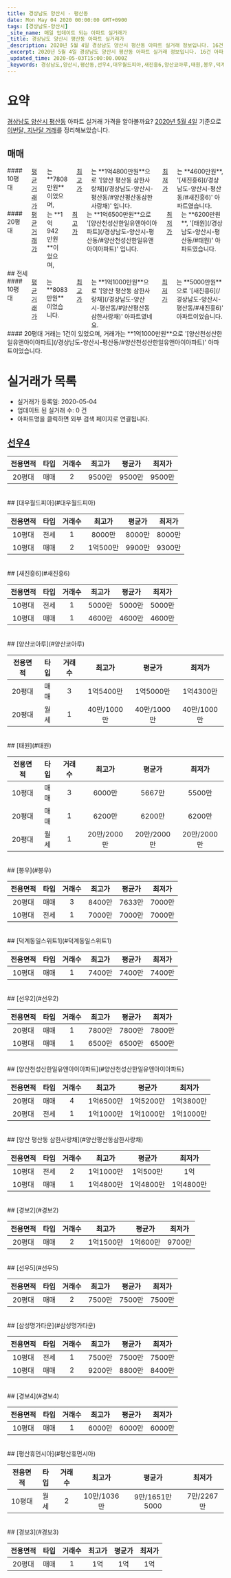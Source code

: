 ```yaml
---
title: 경상남도 양산시 - 평산동
date: Mon May 04 2020 00:00:00 GMT+0900
tags: [경상남도-양산시]
_site_name: 매일 업데이트 되는 아파트 실거래가
_title: 경상남도 양산시 평산동 아파트 실거래가
_description: 2020년 5월 4일 경상남도 양산시 평산동 아파트 실거래 정보입니다. 16건 아파트 정보가 있습니다.
_excerpt: 2020년 5월 4일 경상남도 양산시 평산동 아파트 실거래 정보입니다. 16건 아파트 정보가 있습니다.
_updated_time: 2020-05-03T15:00:00.000Z
_keywords: 경상남도,양산시,평산동,선우4,대우월드피아,새진흥6,양산코아루,태원,봉우,덕계동일스위트1,선우2,양산천성산한일유앤아이아파트,양산 평산동 삼한사랑채,경보2,선우5,삼성명가타운,경보4,평산휴먼시아,경보3
---
```





# 요약
<ins>경상남도 양산시 평산동</ins> 아파트 실거래 가격을 알아볼까요? <ins>2020년 5월 4일</ins> 기준으로 <ins>이번달, 지난달 거래</ins>를 정리해보았습니다.

## 매매
<div class="container">
<div class="six columns" markdown="1">
#### 10평대
<ins>평균 거래가</ins>는 **7808만원**이었으며, <ins>최고가</ins>는 **1억4800만원**으로 '[양산 평산동 삼한사랑채](/경상남도-양산시-평산동/#양산평산동삼한사랑채)' 입니다. <ins>최저가</ins>는 **4600만원**, '[새진흥6](/경상남도-양산시-평산동/#새진흥6)' 아파트였습니다.
</div>
<div class="six columns" markdown="1">
#### 20평대
<ins>평균 거래가</ins>는 **1억942만원**이었으며, <ins>최고가</ins>는 **1억6500만원**으로 '[양산천성산한일유앤아이아파트](/경상남도-양산시-평산동/#양산천성산한일유앤아이아파트)' 입니다. <ins>최저가</ins>는 **6200만원**, '[태원](/경상남도-양산시-평산동/#태원)' 아파트였습니다.
</div>
</div>
## 전세
<div class="container">
<div class="six columns" markdown="1">
#### 10평대
<ins>평균 거래가</ins>는 **8083만원**이었습니다. <ins>최고가</ins>는 **1억1000만원**으로 '[양산 평산동 삼한사랑채](/경상남도-양산시-평산동/#양산평산동삼한사랑채)' 아파트였네요. <ins>최저가</ins>는 **5000만원**으로 '[새진흥6](/경상남도-양산시-평산동/#새진흥6)' 아파트이었습니다.
</div>
<div class="six columns" markdown="1">
#### 20평대
거래는 1건이 있었으며, 거래가는 **1억1000만원**으로 '[양산천성산한일유앤아이아파트](/경상남도-양산시-평산동/#양산천성산한일유앤아이아파트)' 아파트이었습니다.
</div>
</div>



# 실거래가 목록
- 실거래가 등록일: 2020-05-04
- 업데이트 된 실거래 수: 0 건
- 아파트명을 클릭하면 외부 검색 페이지로 연결됩니다.

## [선우4](#선우4)

|전용면적|타입|거래수|최고가|평균가|최저가|
|:---:|:---:|:---:|:---:|:---:|:---:|
|20평대|<span class="deal-type-1">매매</span>|2|9500만|9500만|9500만|

<br/>
## [대우월드피아](#대우월드피아)

|전용면적|타입|거래수|최고가|평균가|최저가|
|:---:|:---:|:---:|:---:|:---:|:---:|
|10평대|<span class="deal-type-2">전세</span>|1|8000만|8000만|8000만|
|10평대|<span class="deal-type-1">매매</span>|2|1억500만|9900만|9300만|

<br/>
## [새진흥6](#새진흥6)

|전용면적|타입|거래수|최고가|평균가|최저가|
|:---:|:---:|:---:|:---:|:---:|:---:|
|10평대|<span class="deal-type-2">전세</span>|1|5000만|5000만|5000만|
|10평대|<span class="deal-type-1">매매</span>|1|4600만|4600만|4600만|

<br/>
## [양산코아루](#양산코아루)

|전용면적|타입|거래수|최고가|평균가|최저가|
|:---:|:---:|:---:|:---:|:---:|:---:|
|20평대|<span class="deal-type-1">매매</span>|3|1억5400만|1억5000만|1억4300만|
|20평대|<span class="deal-type-3">월세</span>|1|40만/1000만|40만/1000만|40만/1000만|

<br/>
## [태원](#태원)

|전용면적|타입|거래수|최고가|평균가|최저가|
|:---:|:---:|:---:|:---:|:---:|:---:|
|10평대|<span class="deal-type-1">매매</span>|3|6000만|5667만|5500만|
|20평대|<span class="deal-type-1">매매</span>|1|6200만|6200만|6200만|
|20평대|<span class="deal-type-3">월세</span>|1|20만/2000만|20만/2000만|20만/2000만|

<br/>
## [봉우](#봉우)

|전용면적|타입|거래수|최고가|평균가|최저가|
|:---:|:---:|:---:|:---:|:---:|:---:|
|20평대|<span class="deal-type-1">매매</span>|3|8400만|7633만|7000만|
|10평대|<span class="deal-type-2">전세</span>|1|7000만|7000만|7000만|

<br/>
## [덕계동일스위트1](#덕계동일스위트1)

|전용면적|타입|거래수|최고가|평균가|최저가|
|:---:|:---:|:---:|:---:|:---:|:---:|
|10평대|<span class="deal-type-1">매매</span>|1|7400만|7400만|7400만|

<br/>
## [선우2](#선우2)

|전용면적|타입|거래수|최고가|평균가|최저가|
|:---:|:---:|:---:|:---:|:---:|:---:|
|20평대|<span class="deal-type-1">매매</span>|1|7800만|7800만|7800만|
|10평대|<span class="deal-type-1">매매</span>|1|6500만|6500만|6500만|

<br/>
## [양산천성산한일유앤아이아파트](#양산천성산한일유앤아이아파트)

|전용면적|타입|거래수|최고가|평균가|최저가|
|:---:|:---:|:---:|:---:|:---:|:---:|
|20평대|<span class="deal-type-1">매매</span>|4|1억6500만|1억5200만|1억3800만|
|20평대|<span class="deal-type-2">전세</span>|1|1억1000만|1억1000만|1억1000만|

<br/>
## [양산 평산동 삼한사랑채](#양산평산동삼한사랑채)

|전용면적|타입|거래수|최고가|평균가|최저가|
|:---:|:---:|:---:|:---:|:---:|:---:|
|10평대|<span class="deal-type-2">전세</span>|2|1억1000만|1억500만|1억|
|10평대|<span class="deal-type-1">매매</span>|1|1억4800만|1억4800만|1억4800만|

<br/>
## [경보2](#경보2)

|전용면적|타입|거래수|최고가|평균가|최저가|
|:---:|:---:|:---:|:---:|:---:|:---:|
|20평대|<span class="deal-type-1">매매</span>|2|1억1500만|1억600만|9700만|

<br/>
## [선우5](#선우5)

|전용면적|타입|거래수|최고가|평균가|최저가|
|:---:|:---:|:---:|:---:|:---:|:---:|
|20평대|<span class="deal-type-1">매매</span>|2|7500만|7500만|7500만|

<br/>
## [삼성명가타운](#삼성명가타운)

|전용면적|타입|거래수|최고가|평균가|최저가|
|:---:|:---:|:---:|:---:|:---:|:---:|
|10평대|<span class="deal-type-2">전세</span>|1|7500만|7500만|7500만|
|10평대|<span class="deal-type-1">매매</span>|2|9200만|8800만|8400만|

<br/>
## [경보4](#경보4)

|전용면적|타입|거래수|최고가|평균가|최저가|
|:---:|:---:|:---:|:---:|:---:|:---:|
|10평대|<span class="deal-type-1">매매</span>|1|6000만|6000만|6000만|

<br/>
## [평산휴먼시아](#평산휴먼시아)

|전용면적|타입|거래수|최고가|평균가|최저가|
|:---:|:---:|:---:|:---:|:---:|:---:|
|10평대|<span class="deal-type-3">월세</span>|2|10만/1036만|9만/1651만5000|7만/2267만|

<br/>
## [경보3](#경보3)

|전용면적|타입|거래수|최고가|평균가|최저가|
|:---:|:---:|:---:|:---:|:---:|:---:|
|20평대|<span class="deal-type-1">매매</span>|1|1억|1억|1억|

<br/>



